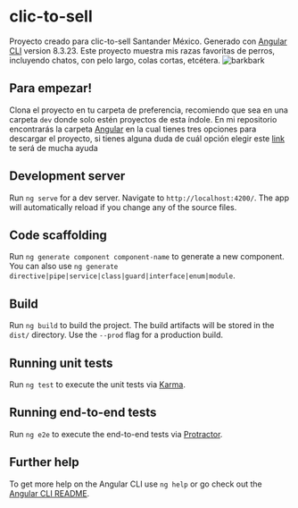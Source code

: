 # clic-to-sell
Proyecto creado para clic-to-sell Santander México. Generado con [Angular CLI](https://github.com/angular/angular-cli) version 8.3.23.
Este proyecto muestra mis razas favoritas de perros, incluyendo chatos, con pelo largo, colas cortas, etcétera.
![barkbark](https://media.giphy.com/media/l41YbcuvFhMPY0TWU/giphy.gif)

## Para empezar!

Clona el proyecto en tu carpeta de preferencia, recomiendo que sea en una carpeta `dev` donde solo estén proyectos de esta índole.
En mi repositorio encontrarás la carpeta [Angular](https://github.com/jenniferloyolagft/Angular) en la cual tienes tres opciones para descargar el proyecto, si tienes alguna duda de cuál opción elegir este [link](https://help.github.com/en/github/using-git/which-remote-url-should-i-use) te será de mucha ayuda 

## Development server

Run `ng serve` for a dev server. Navigate to `http://localhost:4200/`. The app will automatically reload if you change any of the source files.

## Code scaffolding

Run `ng generate component component-name` to generate a new component. You can also use `ng generate directive|pipe|service|class|guard|interface|enum|module`.

## Build

Run `ng build` to build the project. The build artifacts will be stored in the `dist/` directory. Use the `--prod` flag for a production build.

## Running unit tests

Run `ng test` to execute the unit tests via [Karma](https://karma-runner.github.io).

## Running end-to-end tests

Run `ng e2e` to execute the end-to-end tests via [Protractor](http://www.protractortest.org/).

## Further help

To get more help on the Angular CLI use `ng help` or go check out the [Angular CLI README](https://github.com/angular/angular-cli/blob/master/README.md).
